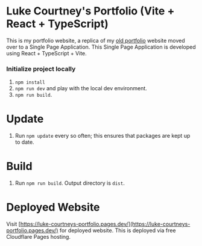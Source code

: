 # Luke Courtney's Portfolio (Vite + React + TypeScript)

This is my portfolio website, a replica of my [old portfolio](https://github.com/lfcourtney/luke-courtneys-portfolio) website moved over to a Single Page Application. This Single Page Application is developed using React + TypeScript + Vite.

### Initialize project locally

1. `npm install`
1. `npm run dev` and play with the local dev environment.
1. `npm run build`.

# Update

1. Run `npm update` every so often; this ensures that packages are kept up to date.

# Build

1. Run `npm run build`. Output directory is `dist`.

# Deployed Website

Visit [https://luke-courtneys-portfolio.pages.dev/](https://luke-courtneys-portfolio.pages.dev/) for deployed website. This is deployed via free Cloudflare Pages hosting.
